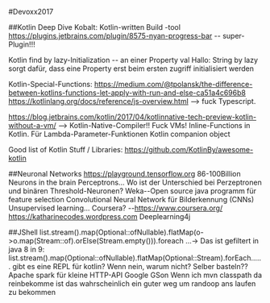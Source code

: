 #Devoxx2017


##Kotlin Deep Dive
Kobalt: Kotlin-written Build -tool
https://plugins.jetbrains.com/plugin/8575-nyan-progress-bar -- super-Plugin!!!

Kotlin find by lazy-Initialization -- an einer Property 
val Hallo: String by lazy
sorgt dafür, dass eine Property erst beim ersten zugriff initialisiert werden

Kotlin-Special-Functions:
https://medium.com/@tpolansk/the-difference-between-kotlins-functions-let-apply-with-run-and-else-ca51a4c696b8
https://kotlinlang.org/docs/reference/js-overview.html --> fuck Typescript. 

https://blog.jetbrains.com/kotlin/2017/04/kotlinnative-tech-preview-kotlin-without-a-vm/
--> Kotlin-Native-Compiler!! Fuck VMs! 
Inline-Functions in Kotlin. Für Lambda-Parameter-Funktionen
Kotlin companion object

Good list of Kotlin Stuff / Libraries:
https://github.com/KotlinBy/awesome-kotlin

##Neuronal Networks
https://playground.tensorflow.org
86-100Billion Neurons in the brain
Perceptrons...
Wo ist der Unterschied bei Perzeptronen und binären Threshold-Neuronen?
Weka--Open source java programm für feature selection
Convolutional Neural Network für Bilderkennung (CNNs)
Unsupervised learning...
Coursera? --https://www.coursera.org/
https://katharinecodes.wordpress.com
Deeplearning4j

##JShell
list.stream().map(Optional::ofNullable).flatMap(o->o.map(Stream::of).orElse(Stream.empty())).foreach
...-> Das ist gefiltert in java 8
in 9: 
list.stream().map(Optional::ofNullable).flatMap(Optional::Stream).forEach......
gibt es eine REPL für kotlin?
Wenn nein, warum nicht? Selber basteln??
Apache spark für kleine HTTP-API
Google GSon
Wenn ich mvn classpath da reinbekomme ist das wahrscheinlich ein guter weg um randoop ans laufen zu bekommen